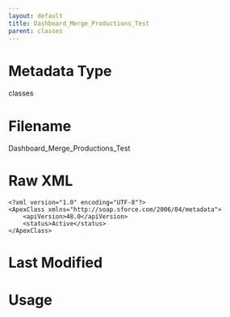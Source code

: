 ```yaml
---
layout: default
title: Dashboard_Merge_Productions_Test
parent: classes
---
```

# Metadata Type
classes


# Filename 
Dashboard_Merge_Productions_Test


# Raw XML
```
<?xml version="1.0" encoding="UTF-8"?>
<ApexClass xmlns="http://soap.sforce.com/2006/04/metadata">
    <apiVersion>48.0</apiVersion>
    <status>Active</status>
</ApexClass>
```


# Last Modified


# Usage
